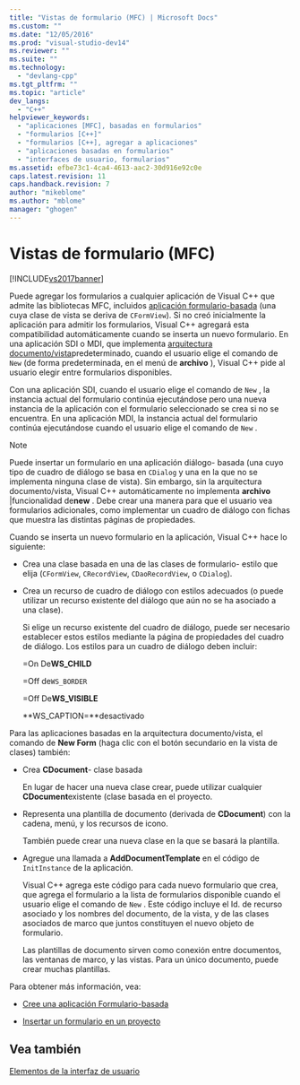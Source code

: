 ```yaml
---
title: "Vistas de formulario (MFC) | Microsoft Docs"
ms.custom: ""
ms.date: "12/05/2016"
ms.prod: "visual-studio-dev14"
ms.reviewer: ""
ms.suite: ""
ms.technology: 
  - "devlang-cpp"
ms.tgt_pltfrm: ""
ms.topic: "article"
dev_langs: 
  - "C++"
helpviewer_keywords: 
  - "aplicaciones [MFC], basadas en formularios"
  - "formularios [C++]"
  - "formularios [C++], agregar a aplicaciones"
  - "aplicaciones basadas en formularios"
  - "interfaces de usuario, formularios"
ms.assetid: efbe73c1-4ca4-4613-aac2-30d916e92c0e
caps.latest.revision: 11
caps.handback.revision: 7
author: "mikeblome"
ms.author: "mblome"
manager: "ghogen"
---
```

# Vistas de formulario (MFC)
[!INCLUDE[vs2017banner](../assembler/inline/includes/vs2017banner.md)]

Puede agregar los formularios a cualquier aplicación de Visual C\+\+ que admite las bibliotecas MFC, incluidos [aplicación formulario\-basada](../mfc/reference/creating-a-forms-based-mfc-application.md) \(una cuya clase de vista se deriva de `CFormView`\).  Si no creó inicialmente la aplicación para admitir los formularios, Visual C\+\+ agregará esta compatibilidad automáticamente cuando se inserta un nuevo formulario.  En una aplicación SDI o MDI, que implementa [arquitectura documento\/vista](../mfc/document-view-architecture.md)predeterminado, cuando el usuario elige el comando de `New` \(de forma predeterminada, en el menú de **archivo** \), Visual C\+\+ pide al usuario elegir entre formularios disponibles.  
  
 Con una aplicación SDI, cuando el usuario elige el comando de `New` , la instancia actual del formulario continúa ejecutándose pero una nueva instancia de la aplicación con el formulario seleccionado se crea si no se encuentra.  En una aplicación MDI, la instancia actual del formulario continúa ejecutándose cuando el usuario elige el comando de `New` .  
  
> [!NOTE]
>  Puede insertar un formulario en una aplicación diálogo\- basada \(una cuyo tipo de cuadro de diálogo se basa en `CDialog` y una en la que no se implementa ninguna clase de vista\).  Sin embargo, sin la arquitectura documento\/vista, Visual C\+\+ automáticamente no implementa **archivo** &#124;funcionalidad de**new** .  Debe crear una manera para que el usuario vea formularios adicionales, como implementar un cuadro de diálogo con fichas que muestra las distintas páginas de propiedades.  
  
 Cuando se inserta un nuevo formulario en la aplicación, Visual C\+\+ hace lo siguiente:  
  
-   Crea una clase basada en una de las clases de formulario\- estilo que elija \(`CFormView`, `CRecordView`, `CDaoRecordView`, o `CDialog`\).  
  
-   Crea un recurso de cuadro de diálogo con estilos adecuados \(o puede utilizar un recurso existente del diálogo que aún no se ha asociado a una clase\).  
  
     Si elige un recurso existente del cuadro de diálogo, puede ser necesario establecer estos estilos mediante la página de propiedades del cuadro de diálogo.  Los estilos para un cuadro de diálogo deben incluir:  
  
     \=On De**WS\_CHILD**  
  
     \=Off de`WS_BORDER`  
  
     \=Off De**WS\_VISIBLE**  
  
     **WS\_CAPTION\=**desactivado  
  
 Para las aplicaciones basadas en la arquitectura documento\/vista, el comando de **New Form** \(haga clic con el botón secundario en la vista de clases\) también:  
  
-   Crea **CDocument**\- clase basada  
  
     En lugar de hacer una nueva clase crear, puede utilizar cualquier **CDocument**existente \(clase basada en el proyecto.  
  
-   Representa una plantilla de documento \(derivada de **CDocument**\) con la cadena, menú, y los recursos de icono.  
  
     También puede crear una nueva clase en la que se basará la plantilla.  
  
-   Agregue una llamada a **AddDocumentTemplate** en el código de `InitInstance` de la aplicación.  
  
     Visual C\+\+ agrega este código para cada nuevo formulario que crea, que agrega el formulario a la lista de formularios disponible cuando el usuario elige el comando de `New` .  Este código incluye el Id. de recurso asociado y los nombres del documento, de la vista, y de las clases asociados de marco que juntos constituyen el nuevo objeto de formulario.  
  
     Las plantillas de documento sirven como conexión entre documentos, las ventanas de marco, y las vistas.  Para un único documento, puede crear muchas plantillas.  
  
 Para obtener más información, vea:  
  
-   [Cree una aplicación Formulario\-basada](../mfc/reference/creating-a-forms-based-mfc-application.md)  
  
-   [Insertar un formulario en un proyecto](../mfc/inserting-a-form-into-a-project.md)  
  
## Vea también  
 [Elementos de la interfaz de usuario](../mfc/user-interface-elements-mfc.md)
